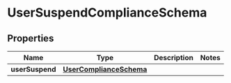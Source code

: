 

# UserSuspendComplianceSchema


## Properties

| Name | Type | Description | Notes |
|------------ | ------------- | ------------- | -------------|
|**userSuspend** | [**UserComplianceSchema**](UserComplianceSchema.md) |  |  |




